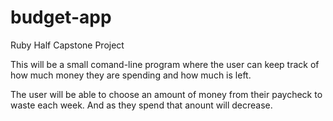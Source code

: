 # budget-app
Ruby Half Capstone Project

This will be a small comand-line program where the user can keep track of how much money they are spending and how much is left. 

The user will be able to choose an amount of money from their paycheck to waste each week. And as they spend that anount will decrease. 
